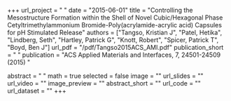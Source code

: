+++
url_project = " "
date = "2015-06-01"
title = "Controlling the Mesostructure Formation within the Shell of Novel Cubic/Hexagonal Phase Cetyltrimethylammonium Bromide-Poly(acrylamide-acrylic acid) Capsules for pH Stimulated Release"
authors = ["Tangso, Kristian J", "Patel, Hetika", "Lindberg, Seth", "Hartley, Patrick G", "Knott, Robert", "Spicer, Patrick T", "Boyd, Ben J"]
url_pdf = "/pdf/Tangso2015ACS_AMI.pdf"
publication_short = " "
publication = "ACS Applied Materials and Interfaces, 7, 24501-24509 (2015) "

abstract = " "
math = true
selected = false
image = ""
url_slides = ""
url_video = ""
image_preview = ""
abstract_short = ""
url_code = ""
url_dataset = ""
+++